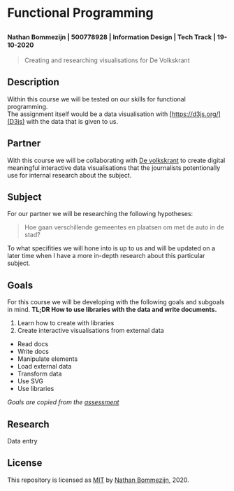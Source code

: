 # Functional Programming
<sup><sub>Nathan Bommezijn | 500778928 | Information Design | Tech Track | 19-10-2020</sup></sub>
---
> Creating and researching visualisations for De Volkskrant

## Description

Within this course we will be tested on our skills for functional programming.   
The assignment itself would be a data visualisation with [https://d3js.org/](D3js) with the data that is given to us.

## Partner

With this course we will be collaborating with [De volkskrant](https://www.volkskrant.nl/) to create digital meaningful interactive data visualisations that the journalists potentionally use for internal research about the subject.

## Subject
For our partner we will be researching the following hypotheses:
> Hoe gaan verschillende gemeentes en plaatsen om met de auto in de stad?

To what specifities we will hone into is up to us and will be updated on a later time when I have a more in-depth research about this particular subject.

## Goals

For this course we will be developing with the following goals and subgoals in mind.
**TL;DR How to use libraries with the data and write documents.**
1. Learn how to create with libraries
2. Create interactive visualisations from external data
  * Read docs
  * Write docs
  * Manipulate elements
  * Load external data
  * Transform data
  * Use SVG
  * Use libraries

_Goals are copied from the [assessment](https://github.com/cmda-tt/course-20-21/blob/master/pages/functional-programming/assessment.md#Goals)_

## Research

Data entry


## License
This repository is licensed as [MIT](license) by [Nathan Bommezijn](https://github.com/dewarian), 2020.
